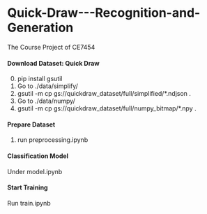 # Quick-Draw---Recognition-and-Generation
The Course Project of  CE7454

#### Download Dataset: Quick Draw
0. pip install gsutil
1. Go to ./data/simplify/ 
2. gsutil -m cp gs://quickdraw_dataset/full/simplified/*.ndjson .
3. Go to ./data/numpy/
4. gsutil -m cp gs://quickdraw_dataset/full/numpy_bitmap/*.npy .

#### Prepare Dataset
1. run preprocessing.ipynb

#### Classification Model
Under model.ipynb

#### Start Training
Run train.ipynb
